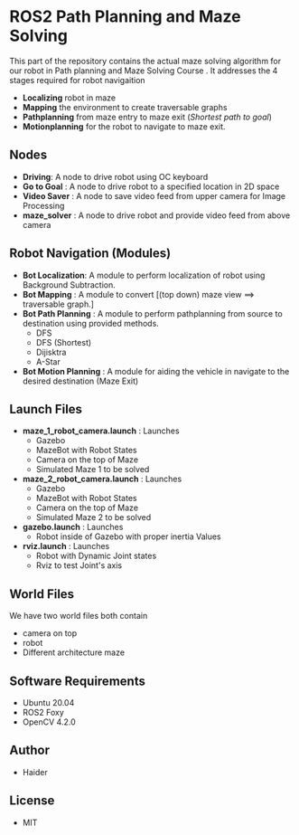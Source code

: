 # ROS2 Path Planning and Maze Solving
This part of the repository contains the actual maze solving algorithm for our robot in Path planning and Maze Solving Course . It addresses the 4 stages required for robot navigaition
- **Localizing** robot in maze
- **Mapping** the environment to create traversable graphs
- **Pathplanning** from maze entry to maze exit (*Shortest path to goal*)
- **Motionplanning** for the robot to navigate to maze exit.


## Nodes
- **Driving**: A node to drive robot using OC keyboard
- **Go to Goal** : A node to drive robot to a specified location in 2D space
- **Video Saver** : A node to save video feed from upper camera for Image Processing
- **maze_solver** : A node to drive robot and provide video feed from above camera
## Robot Navigation (Modules)
- **Bot Localization**: A module to perform localization of robot using Background Subtraction.
- **Bot Mapping** : A module to convert [(top down) maze view ==> traversable graph.]
- **Bot Path Planning** : A module to perform pathplanning from source to destination using provided methods.
  - DFS
  - DFS (Shortest)
  - Dijisktra
  - A-Star
- **Bot Motion Planning** : A module for aiding the vehicle in navigate to the desired destination (Maze Exit)
## Launch Files
- **maze_1_robot_camera.launch** : Launches
  - Gazebo
  - MazeBot with Robot States
  - Camera on the top of Maze
  - Simulated Maze 1 to be solved
- **maze_2_robot_camera.launch** : Launches
  - Gazebo
  - MazeBot with Robot States
  - Camera on the top of Maze
  - Simulated Maze 2 to be solved
- **gazebo.launch** : Launches
  - Robot inside of Gazebo with proper inertia Values
- **rviz.launch** : Launches
  - Robot with Dynamic Joint states
  - Rviz to test Joint's axis

## World Files
We have two world files both contain
- camera on top
- robot
- Different architecture maze

## Software Requirements
- Ubuntu 20.04
- ROS2 Foxy
- OpenCV 4.2.0

## Author
- Haider

## License
- MIT
